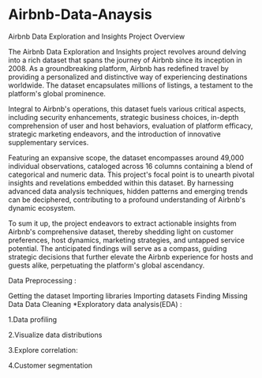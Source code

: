 # Airbnb-Data-Anaysis
Airbnb Data Exploration and Insights Project Overview

The Airbnb Data Exploration and Insights project revolves around delving into a rich dataset that spans the journey of Airbnb since its inception in 2008. As a groundbreaking platform, Airbnb has redefined travel by providing a personalized and distinctive way of experiencing destinations worldwide. The dataset encapsulates millions of listings, a testament to the platform's global prominence.

Integral to Airbnb's operations, this dataset fuels various critical aspects, including security enhancements, strategic business choices, in-depth comprehension of user and host behaviors, evaluation of platform efficacy, strategic marketing endeavors, and the introduction of innovative supplementary services.

Featuring an expansive scope, the dataset encompasses around 49,000 individual observations, cataloged across 16 columns containing a blend of categorical and numeric data. This project's focal point is to unearth pivotal insights and revelations embedded within this dataset. By harnessing advanced data analysis techniques, hidden patterns and emerging trends can be deciphered, contributing to a profound understanding of Airbnb's dynamic ecosystem.

To sum it up, the project endeavors to extract actionable insights from Airbnb's comprehensive dataset, thereby shedding light on customer preferences, host dynamics, marketing strategies, and untapped service potential. The anticipated findings will serve as a compass, guiding strategic decisions that further elevate the Airbnb experience for hosts and guests alike, perpetuating the platform's global ascendancy.

Data Preprocessing :

Getting the dataset
Importing libraries
Importing datasets
Finding Missing Data
Data Cleaning
*Exploratory data analysis(EDA) :

1.Data profiling

2.Visualize data distributions

3.Explore correlation:

4.Customer segmentation
